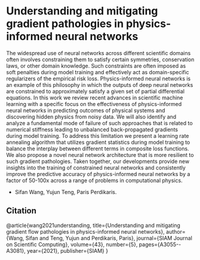 # Understanding and mitigating gradient pathologies in physics-informed neural networks

The widespread use of neural networks across different scientific domains often involves constraining them to satisfy certain symmetries, conservation laws, or other domain knowledge. Such constraints are often imposed as soft penalties during model training and effectively act as domain-specific regularizers of the empirical risk loss. Physics-informed neural networks is an example of this philosophy in which the outputs of deep neural networks are constrained to approximately satisfy a given set of partial differential equations. In this work we review recent advances in scientific machine learning with a specific focus on the effectiveness of physics-informed neural networks in predicting outcomes of physical systems and discovering hidden physics from noisy data. We will also identify and analyze a fundamental mode of failure of such approaches that is related to numerical stiffness leading to unbalanced back-propagated gradients during model training. To address this limitation we present a learning rate annealing algorithm that utilizes gradient statistics during model training to balance the interplay between different terms in composite loss functions. We also propose a novel neural network architecture that is more resilient to such gradient pathologies. Taken together, our developments provide new insights into the training of constrained neural networks and consistently improve the predictive accuracy of physics-informed neural networks by a factor of 50-100x across a range of problems in computational physics.

- Sifan Wang, Yujun Teng, Paris Perdikaris.


## Citation
  @article{wang2021understanding,
          title={Understanding and mitigating gradient flow pathologies in physics-informed neural networks},
          author={Wang, Sifan and Teng, Yujun and Perdikaris, Paris},
          journal={SIAM Journal on Scientific Computing},
          volume={43},
          number={5},
          pages={A3055--A3081},
          year={2021},
          publisher={SIAM}
        }
        
